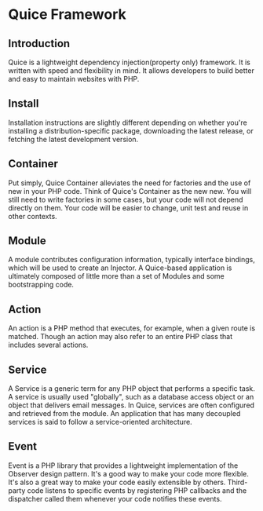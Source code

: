 Quice Framework
===============

Introduction
-------------

Quice is a lightweight dependency injection(property only) framework. It is
written with speed and flexibility in mind. It allows developers to build better
and easy to maintain websites with PHP.

Install
-------

Installation instructions are slightly different depending on whether you're
installing a distribution-specific package, downloading the latest release, or
fetching the latest development version.

Container
---------

Put simply, Quice Container alleviates the need for factories and the use of new
in your PHP code. Think of Quice's Container as the new new. You will still need
to write factories in some cases, but your code will not depend directly on
them. Your code will be easier to change, unit test and reuse in other contexts.

Module
------

A module contributes configuration information, typically interface bindings,
which will be used to create an Injector. A Quice-based application is
ultimately composed of little more than a set of Modules and some bootstrapping
code.

Action
------

An action is a PHP method that executes, for example, when a given route is
matched. Though an action may also refer to an entire PHP class that includes
several actions.

Service
-------

A Service is a generic term for any PHP object that performs a specific task. A
service is usually used "globally", such as a database access object or an
object that delivers email messages. In Quice, services are often configured and
retrieved from the module. An application that has many decoupled services is
said to follow a service-oriented architecture.

Event
-----

Event is a PHP library that provides a lightweight implementation of the
Observer design pattern. It's a good way to make your code more flexible. It's
also a great way to make your code easily extensible by others. Third-party code
listens to specific events by registering PHP callbacks and the dispatcher
called them whenever your code notifies these events.
